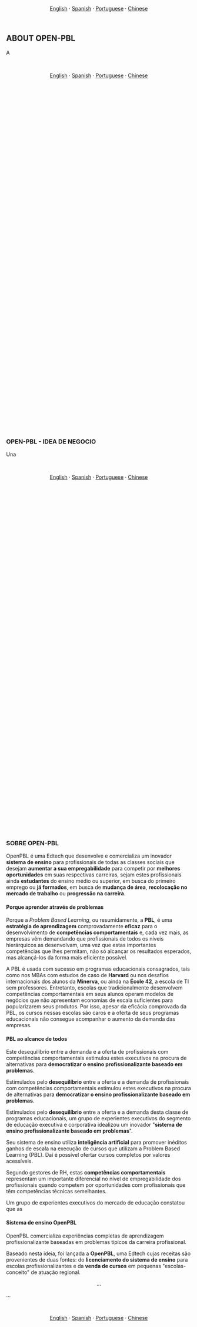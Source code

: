 <p align="center">    
    <a href="#english">English</a>
    ·
    <a href="#spanish">Spanish</a>
    ·
    <a href="#portuguese">Portuguese</a>
    ·
    <a href="#chinese">Chinese</a>
</p>

<a name="english"></a>
<br>

## ABOUT OPEN-PBL

A 




<br>
<p align="center">    
    <a href="#english">English</a>
    ·
    <a href="#spanish">Spanish</a>
    ·
    <a href="#portuguese">Portuguese</a>
    ·
    <a href="#chinese">Chinese</a>
</p>

## <br>
<br><br><br><br><br><br><br><br><br><br><br><br><br><br><br><br><br><br><br><br><br><br><br><br><br>
<br><br><br><br><br><br><br><br><br><br><br><br><br><br><br><br><br><br><br><br><br><br><br><br><br>


<a name="spanish"></a> 
<br>

### OPEN-PBL - IDEA DE NEGOCIO

Una 



<br>
<p align="center">    
    <a href="#english">English</a>
    ·
    <a href="#spanish">Spanish</a>
    ·
    <a href="#portuguese">Portuguese</a>
    ·
    <a href="#chinese">Chinese</a>
</p>

## <br>
<br><br><br><br><br><br><br><br><br><br><br><br><br><br><br><br><br><br><br><br><br><br><br><br><br>
<br><br><br><br><br><br><br><br><br><br><br><br><br><br><br><br><br><br><br><br><br><br><br><br><br>


<a name="portuguese"></a> 
<br>

### SOBRE OPEN-PBL 
OpenPBL é uma Edtech que desenvolve e comercializa um inovador **sistema de ensino** para profissionais de todas as classes sociais que desejam **aumentar a sua empregabilidade** para competir por **melhores oportunidades** em suas respectivas carreiras, sejam estes profissionais ainda **estudantes** do ensino médio ou superior, em busca do primeiro emprego ou **já formados**, em busca de **mudança de área**, **recolocação no mercado de trabalho** ou **progressão na carreira**.

#### Porque aprender através de problemas
Porque a *Problem Based Learning*, ou resumidamente, a **PBL**, é uma **estratégia de aprendizagem** comprovadamente **eficaz** para o desenvolvimento de **competências comportamentais** e, cada vez mais, as empresas vêm demandando que profissionais de todos os níveis hierárquicos as desenvolvam, uma vez que estas importantes competências que lhes permitam, não só alcançar os resultados esperados, mas alcançá-los da forma mais eficiente possível.

A PBL é usada com sucesso em programas educacionais consagrados, tais como nos MBAs com estudos de caso de **Harvard** ou nos desafios internacionais dos alunos da **Minerva**, ou ainda na **École 42**, a escola de TI sem professores. Entretanto, escolas que tradicionalmente desenvolvem competências comportamentais em seus alunos operam modelos de negócios que não apresentam economias de escala suficientes para popularizarem seus produtos. Por isso, apesar da eficácia comprovada da PBL, os cursos nessas escolas são caros e a oferta de seus programas educacionais não consegue acompanhar o aumento da demanda das empresas.

#### PBL ao alcance de todos
Este desequilíbrio entre a demanda e a oferta de profissionais com competências comportamentais estimulou estes executivos na procura de alternativas para **democratizar o ensino profissionalizante baseado em problemas**. 

Estimulados pelo **desequilíbrio** entre a oferta e a demanda de profissionais com competências comportamentais estimulou estes executivos na procura de alternativas para **democratizar o ensino profissionalizante baseado em problemas**. 

Estimulados pelo **desequilíbrio** entre a oferta e a demanda desta classe de programas educacionais, um grupo de experientes executivos do segmento de educação executiva e corporativa idealizou um inovador "**sistema de ensino profissionalizante baseado em problemas**". 

Seu sistema de ensino utiliza **inteligência artificial** para promover inéditos ganhos de escala na execução de cursos que utilizam a Problem Based Learning (PBL). Daí é possível ofertar cursos completos por valores acessíveis. 

Segundo gestores de RH, estas **competências comportamentais** representam um importante diferencial no nível de empregabilidade dos profissionais quando competem por oportunidades com profissionais que têm competências técnicas semelhantes. 

Um grupo de experientes executivos do mercado de educação constatou que as 


#### Sistema de ensino OpenPBL 

OpenPBL comercializa experiências completas de aprendizagem profissionalizante baseadas em problemas típicos da carreira profissional. 

Baseado nesta ideia, foi lançada a **OpenPBL**, uma Edtech cujas receitas são provenientes de duas fontes: do **licenciamento do sistema de ensino** para escolas profissionalizantes e da **venda de cursos** em pequenas "escolas-conceito" de atuação regional. 

<p align="center">    
    ... 
</p> 

...

<br>
<p align="center">    
    <a href="#english">English</a>
    ·
    <a href="#spanish">Spanish</a>
    ·
    <a href="#portuguese">Portuguese</a>
    ·
    <a href="#chinese">Chinese</a>
</p>

## <br>
<br><br><br><br><br><br><br><br><br><br><br><br><br><br><br><br><br><br><br><br><br><br><br><br><br>
<br><br><br><br><br><br><br><br><br><br><br><br><br><br><br><br><br><br><br><br><br><br><br><br><br>


<a name="chinese"></a> 
<br>

### OPEN-PBL-经营理念
2020年筹款路演摘要。

...
（很快也有中文版本）
...

*1。 对<a href="https://openpbl-school.github.io/InvestorRelations/NDA(en)-OpenPBL-GaveaPar.pdf" target="_blank"> OpenPBL NDA </a>感兴趣的投资者可以使用“非公开协议”来访问业务计划的“执行摘要”*

*2。 有关OpenPBL专业学校的更多详细信息，请参见其标准产品的<a href="https://openpbl-school.github.io/Storytelling/#chinese" target="_blank">讲故事</a>（仅提供葡萄牙语版本）*

<br>
<p align="center">    
    <a href="#english">English</a>
    ·
    <a href="#spanish">Spanish</a>
    ·
    <a href="#portuguese">Portuguese</a>
    ·
    <a href="#chinese">Chinese</a></p>

## <br>
<br><br><br><br><br><br><br><br><br><br><br><br><br><br><br><br><br><br><br><br><br><br><br><br><br>
